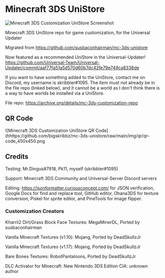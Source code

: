 # Minecraft 3DS UniStore
![Minecraft 3DS Customization UniStore Screenshot](https://raw.githubusercontent.com/susbaconhairman/mc-3ds-unistore/main/img/unistore-preview.png)

Minecraft 3DS UniStore repo for game customization, for the Universal Updater

Migrated from https://github.com/susbaconhairman/mc-3ds-unistore

Now featured as a recommended UniStore in the Universal-Updater! https://github.com/Universal-Team/Universal-Updater/commit/aaf77fa51a5d570d60b7dc42fe79e749ca8338de

If you want to have something added to the UniStore, contact me on Discord, my username is skribbler#1095. The item must not already be in the file repo (linked below), and it cannot be a world as I don't think there is a way to have worlds be installed via a UniStore.

File repo: https://archive.org/details/mc-3ds-customization-repo

## QR Code
![Minecraft 3DS Customization UniStore QR Code](hhttps://github.com/bigskribbz/mc-3ds-unistore/raw/main/img/qr/qr-code_450x450.png

## Credits
Testing: Mr.Dingus#7918, Pk11, myself (skribbler#1095)

Support: Minecraft 3DS Community and Universal-Server Discord servers

Editing: https://jsonformatter.curiousconcept.com/ for JSON verification, Google Docs for find and replace tool, GitHub editor, Ohana3DS for texture conversion, Piskel for sprite editor, and PineTools for image flipper.

### Customization Creators
Kharrii2 Dirt/Grass Block Face Textures: MegaMinerDL, Ported by susbaconhairman

Vanilla Minecraft Textures (v1.10): Mojang, Ported by DeadSkullzJr

Vanilla Minecraft Textures (v1.17): Mojang, Ported by DeadSkullzJr

Bare Bones Textures: RobotPantaloons, Ported by DeadSkullzJr

DLC Activator for Minecraft: New Nintendo 3DS Edition CIA: unknown author
